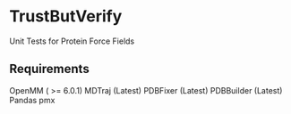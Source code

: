 TrustButVerify
==============

Unit Tests for Protein Force Fields


Requirements
------------

OpenMM ( >= 6.0.1)
MDTraj (Latest)
PDBFixer (Latest)
PDBBuilder (Latest)
Pandas
pmx
